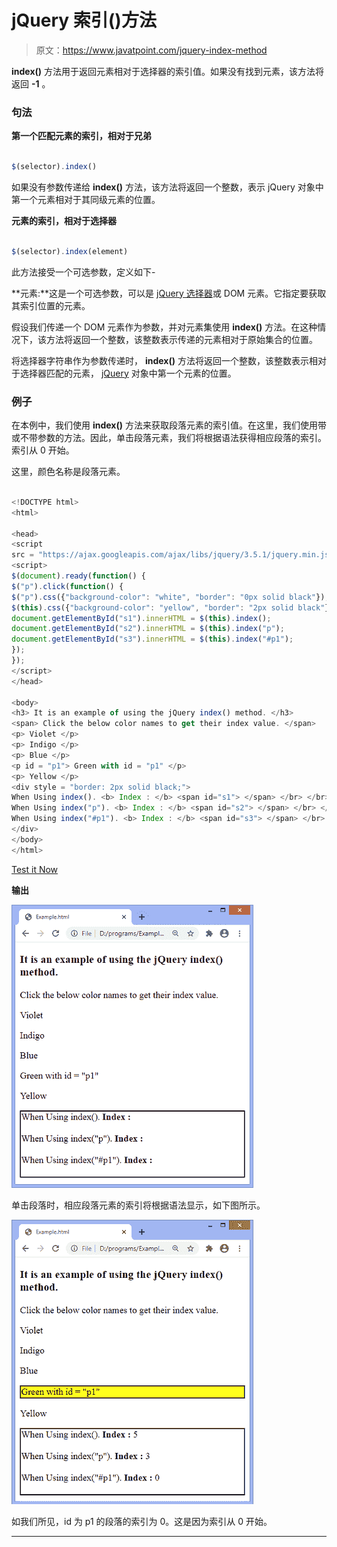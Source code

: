 # jQuery 索引()方法

> 原文：<https://www.javatpoint.com/jquery-index-method>

**index()** 方法用于返回元素相对于选择器的索引值。如果没有找到元素，该方法将返回 **-1** 。

### 句法

**第一个匹配元素的索引，相对于兄弟**

```js

$(selector).index()

```

如果没有参数传递给 **index()** 方法，该方法将返回一个整数，表示 jQuery 对象中第一个元素相对于其同级元素的位置。

**元素的索引，相对于选择器**

```js

$(selector).index(element)

```

此方法接受一个可选参数，定义如下-

**元素:**这是一个可选参数，可以是 [jQuery 选择器](https://www.javatpoint.com/jquery-selectors)或 DOM 元素。它指定要获取其索引位置的元素。

假设我们传递一个 DOM 元素作为参数，并对元素集使用 **index()** 方法。在这种情况下，该方法将返回一个整数，该整数表示传递的元素相对于原始集合的位置。

将选择器字符串作为参数传递时， **index()** 方法将返回一个整数，该整数表示相对于选择器匹配的元素， [jQuery](https://www.javatpoint.com/jquery-tutorial) 对象中第一个元素的位置。

### 例子

在本例中，我们使用 **index()** 方法来获取段落元素的索引值。在这里，我们使用带或不带参数的方法。因此，单击段落元素，我们将根据语法获得相应段落的索引。索引从 0 开始。

这里，颜色名称是段落元素。

```js

<!DOCTYPE html>
<html>

<head>
<script
src = "https://ajax.googleapis.com/ajax/libs/jquery/3.5.1/jquery.min.js"> </script>
<script>
$(document).ready(function() {
$("p").click(function() {
$("p").css({"background-color": "white", "border": "0px solid black"});
$(this).css({"background-color": "yellow", "border": "2px solid black"});
document.getElementById("s1").innerHTML = $(this).index();
document.getElementById("s2").innerHTML = $(this).index("p");
document.getElementById("s3").innerHTML = $(this).index("#p1");
});
});
</script>
</head>

<body>
<h3> It is an example of using the jQuery index() method. </h3>
<span> Click the below color names to get their index value. </span>
<p> Violet </p>
<p> Indigo </p>
<p> Blue </p>
<p id = "p1"> Green with id = "p1" </p>
<p> Yellow </p>
<div style = "border: 2px solid black;">
When Using index(). <b> Index : </b> <span id="s1"> </span> </br> </br>
When Using index("p"). <b> Index : </b> <span id="s2"> </span> </br> </br>
When Using index("#p1"). <b> Index : </b> <span id="s3"> </span> </br> </br>
</div>
</body>
</html>

```

[Test it Now](https://www.javatpoint.com/oprweb/test.jsp?filename=jquery-index-method1)

**输出**

![jQuery index() method](img/45772694f403c7f72fcfdd82c81ac5d4.png)

单击段落时，相应段落元素的索引将根据语法显示，如下图所示。

![jQuery index() method](img/9a1c281b521f5f1c2171a82b48b8e0e3.png)

如我们所见，id 为 p1 的段落的索引为 0。这是因为索引从 0 开始。

* * *